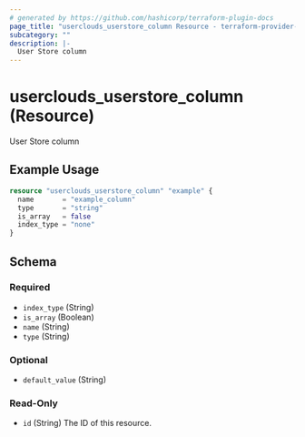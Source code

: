```yaml
---
# generated by https://github.com/hashicorp/terraform-plugin-docs
page_title: "userclouds_userstore_column Resource - terraform-provider-userclouds"
subcategory: ""
description: |-
  User Store column
---
```


# userclouds_userstore_column (Resource)

User Store column

## Example Usage

```terraform
resource "userclouds_userstore_column" "example" {
  name       = "example_column"
  type       = "string"
  is_array   = false
  index_type = "none"
}
```

<!-- schema generated by tfplugindocs -->
## Schema

### Required

- `index_type` (String)
- `is_array` (Boolean)
- `name` (String)
- `type` (String)

### Optional

- `default_value` (String)

### Read-Only

- `id` (String) The ID of this resource.
